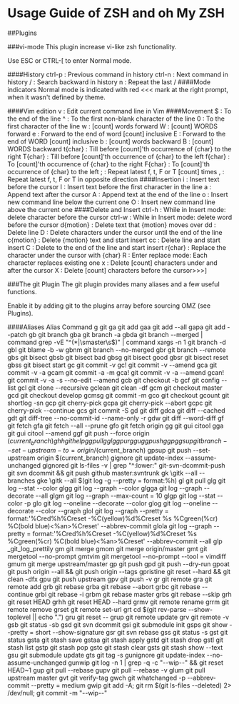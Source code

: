 Usage Guide of ZSH and oh My ZSH
==============

##Plugins

###vi-mode
This plugin increase vi-like zsh functionality.

Use ESC or CTRL-[ to enter Normal mode.

####History
ctrl-p : Previous command in history
ctrl-n : Next command in history
/ : Search backward in history
n : Repeat the last /
####Mode indicators
Normal mode is indicated with red <<< mark at the right prompt, when it wasn't defined by theme.

####Vim edition
v : Edit current command line in Vim
####Movement
$ : To the end of the line
^ : To the first non-blank character of the line
0 : To the first character of the line
w : [count] words forward
W : [count] WORDS forward
e : Forward to the end of word [count] inclusive
E : Forward to the end of WORD [count] inclusive
b : [count] words backward
B : [count] WORDS backward
t{char} : Till before [count]'th occurrence of {char} to the right
T{char} : Till before [count]'th occurrence of {char} to the left
f{char} : To [count]'th occurrence of {char} to the right
F{char} : To [count]'th occurrence of {char} to the left
; : Repeat latest f, t, F or T [count] times
, : Repeat latest f, t, F or T in opposite direction
####Insertion
i : Insert text before the cursor
I : Insert text before the first character in the line
a : Append text after the cursor
A : Append text at the end of the line
o : Insert new command line below the current one
O : Insert new command line above the current one
####Delete and Insert
ctrl-h : While in Insert mode: delete character before the cursor
ctrl-w : While in Insert mode: delete word before the cursor
d{motion} : Delete text that {motion} moves over
dd : Delete line
D : Delete characters under the cursor until the end of the line
c{motion} : Delete {motion} text and start insert
cc : Delete line and start insert
C : Delete to the end of the line and start insert
r{char} : Replace the character under the cursor with {char}
R : Enter replace mode: Each character replaces existing one
x : Delete [count] characters under and after the cursor
X : Delete [count] characters before the cursor>>>]


###The git Plugin
The git plugin provides many aliases and a few useful functions.

Enable it by adding git to the plugins array before sourcing OMZ (see Plugins).

####Aliases
Alias   Command
g   git
ga  git add
gaa git add --all
gapa    git add --patch
gb  git branch
gba git branch -a
gbda    git branch --merged | command grep -vE "^(*|\smaster\s$)" | command xargs -n 1 git branch -d
gbl git blame -b -w
gbnm    git branch --no-merged
gbr git branch --remote
gbs git bisect
gbsb    git bisect bad
gbsg    git bisect good
gbsr    git bisect reset
gbss    git bisect start
gc  git commit -v
gc! git commit -v --amend
gca git commit -v -a
gcam    git commit -a -m
gca!    git commit -v -a --amend
gcan!   git commit -v -a -s --no-edit --amend
gcb git checkout -b
gcf git config --list
gcl git clone --recursive
gclean  git clean -df
gcm git checkout master
gcd git checkout develop
gcmsg   git commit -m
gco git checkout
gcount  git shortlog -sn
gcp git cherry-pick
gcpa    git cherry-pick --abort
gcpc    git cherry-pick --continue
gcs git commit -S
gd  git diff
gdca    git diff --cached
gdt git diff-tree --no-commit-id --name-only -r
gdw git diff --word-diff
gf  git fetch
gfa git fetch --all --prune
gfo git fetch origin
gg  git gui citool
gga git gui citool --amend
ggf git push --force origin $(current_branch)
ghh git help
ggpull  ggl
ggpur   ggu
ggpush  ggp
ggsup   git branch --set-upstream-to = origin/$(current_branch)
gpsup   git push --set-upstream origin $(current_branch)
gignore git update-index --assume-unchanged
gignored    git ls-files -v | grep "^:lower:"
git-svn-dcommit-push    git svn dcommit && git push github master:svntrunk
gk  \gitk --all --branches
gke \gitk --all $(git log -g --pretty = format:%h)
gl  git pull
glg git log --stat --color
glgg    git log --graph --color
glgga   git log --graph --decorate --all
glgm    git log --graph --max-count = 10
glgp    git log --stat --color -p
glo git log --oneline --decorate --color
glog    git log --oneline --decorate --color --graph
glol    git log --graph --pretty = format:'%Cred%h%Creset -%C(yellow)%d%Creset %s %Cgreen(%cr) %C(bold blue)<%an>%Creset' --abbrev-commit
glola   git log --graph --pretty = format:'%Cred%h%Creset -%C(yellow)%d%Creset %s %Cgreen(%cr) %C(bold blue)<%an>%Creset' --abbrev-commit --all
glp _git_log_prettily
gm  git merge
gmom    git merge origin/master
gmt git mergetool --no-prompt
gmtvim  git mergetool --no-prompt --tool = vimdiff
gmum    git merge upstream/master
gp  git push
gpd git push --dry-run
gpoat   git push origin --all && git push origin --tags
gpristine   git reset --hard && git clean -dfx
gpu git push upstream
gpv git push -v
gr  git remote
gra git remote add
grb git rebase
grba    git rebase --abort
grbc    git rebase --continue
grbi    git rebase -i
grbm    git rebase master
grbs    git rebase --skip
grh git reset HEAD
grhh    git reset HEAD --hard
grmv    git remote rename
grrm    git remote remove
grset   git remote set-url
grt cd $(git rev-parse --show-toplevel || echo ".")
gru git reset --
grup    git remote update
grv git remote -v
gsb git status -sb
gsd git svn dcommit
gsi git submodule init
gsps    git show --pretty = short --show-signature
gsr git svn rebase
gss git status -s
gst git status
gsta    git stash save
gstaa   git stash apply
gstd    git stash drop
gstl    git stash list
gstp    git stash pop
gstc    git stash clear
gsts    git stash show --text
gsu git submodule update
gts git tag -s
gunignore   git update-index --no-assume-unchanged
gunwip  git log -n 1 | grep -q -c "--wip--" && git reset HEAD~1
gup git pull --rebase
gupv    git pull --rebase -v
glum    git pull upstream master
gvt git verify-tag
gwch    git whatchanged -p --abbrev-commit --pretty = medium
gwip    git add -A; git rm $(git ls-files --deleted) 2> /dev/null; git commit -m "--wip--"
